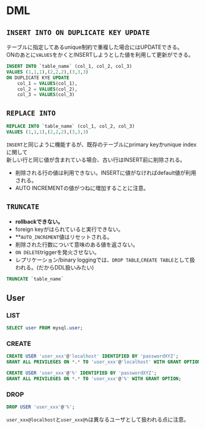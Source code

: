 # DML


## `INSERT INTO ON DUPLICATE KEY UPDATE`

テーブルに指定してあるunique制約で重複した場合にはUPDATEできる。  
ONのあとに`VALUES`をかくとINSERTしようとした値を利用して更新ができる。

```sql
INSERT INTO `table_name` (col_1, col_2, col_3)
VALUES (1,1,1),(2,2,2),(3,3,3)
ON DUPLICATE KYE UPDATE
    col_1 = VALUES(col_1),
    col_2 = VALUES(col_2),
    col_3 = VALUES(col_3)
```

## `REPLACE INTO`

```sql
REPLACE INTO `table_name` (col_1, col_2, col_3)
VALUES (1,1,1),(2,2,2),(3,3,3)
```

`INSERT`と同じように機能するが、既存のテーブルにprimary keyかunique indexに関して  
新しい行と同じ値が含まれている場合、古い行はINSERT前に削除される。

* 削除される行の値は利用できない。INSERTに値がなければdefault値が利用される。
* AUTO INCREMENTの値がつねに増加することに注意。


## `TRUNCATE`

* **rollbackできない。**
* foreign keyがはられていると実行できない。
* **`AUTO_INCREMENT`値はリセットされる。  
* 削除された行数について意味のある値を返さない。
* `ON DELETE`triggerを発火させない。
* レプリケーション/binary loggingでは、`DROP TABLE`,`CREATE TABLE`として扱われる。(だからDDL扱いみたい)

```sql
TRUNCATE `table_name`
```

## User

### LIST

```sql
SELECT user FROM mysql.user;
```

### CREATE
```sql
CREATE USER 'user_xxx'@'localhost' IDENTIFIED BY 'passwordXYZ';
GRANT ALL PRIVILEGES ON *.* TO 'user_xxx'@'localhost' WITH GRANT OPTION;

CREATE USER 'user_xxx'@'%' IDENTIFIED BY 'passwordXYZ';
GRANT ALL PRIVILEGES ON *.* TO 'user_xxx'@'%' WITH GRANT OPTION;
```

### DROP

```sql
DROP USER 'user_xxx'@'%';
```

`user_xxx@localhost`と`user_xxx@%`は異なるユーザとして扱われる点に注意。
